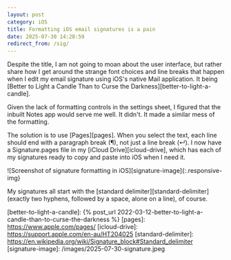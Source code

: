 ```yaml
---
layout: post
category: iOS
title: Formatting iOS email signatures is a pain
date: 2025-07-30 14:28:59
redirect_from: /sig/
---
```


Despite the title, I am not going to moan about the user interface, but rather share how I get around the strange font choices and line breaks that happen when I edit my email signature using iOS's native Mail application. It being [Better to Light a Candle Than to Curse the Darkness][better-to-light-a-candle].

Given the lack of formatting controls in the settings sheet, I figured that the inbuilt Notes app would serve me well. It didn't. It made a similar mess of the formatting.

The solution is to use [Pages][pages]. When you select the text, each line should end with a paragraph break (&para;), not just a line break (&crarr;). I now have a Signature.pages file in my [iCloud Drive][icloud-drive], which has each of my signatures ready to copy and paste into iOS when I need it.

![Screenshot of signature formatting in iOS][signature-image]{:.responsive-img}

My signatures all start with the [standard delimiter][standard-delimiter] (exactly two hyphens, followed by a space, alone on a line), of course.

<!-- Links -->

[better-to-light-a-candle]: {% post_url 2022-03-12-better-to-light-a-candle-than-to-curse-the-darkness %}
[pages]: https://www.apple.com/pages/
[icloud-drive]: https://support.apple.com/en-au/HT204025
[standard-delimiter]: https://en.wikipedia.org/wiki/Signature_block#Standard_delimiter
[signature-image]: /images/2025-07-30-signature.jpeg
